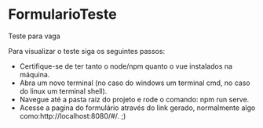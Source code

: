 # FormularioTeste
Teste para vaga

Para visualizar o teste siga os seguintes passos:
- Certifique-se de ter tanto o node/npm quanto o vue instalados na máquina.
- Abra um novo terminal (no caso do windows um terminal cmd, no caso do linux um terminal shell).
- Navegue até a pasta raiz do projeto e rode o comando: npm run serve.
- Acesse a pagina do formulário através do link gerado, normalmente algo como:http://localhost:8080/#/.
;)
